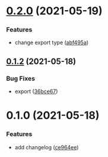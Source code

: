 # [0.2.0](https://github.com/Tertiumnon/countries/compare/v0.1.1...v0.2.0) (2021-05-19)


### Features

* change export type ([abf495a](https://github.com/Tertiumnon/countries/commit/abf495a8c9c1af4e6e116cbd153f69e42041c8f5))



## [0.1.2](https://github.com/Tertiumnon/countries/compare/v0.1.1...v0.1.2) (2021-05-18)


### Bug Fixes

* export ([36bce67](https://github.com/Tertiumnon/countries/commit/36bce67371f1b5cf713999890bd9face961d5601))



# 0.1.0 (2021-05-18)


### Features

* add changelog ([ce964ee](https://github.com/Tertiumnon/countries/commit/ce964ee709aafa5f1ace946c8b781ce0db710b3b))

